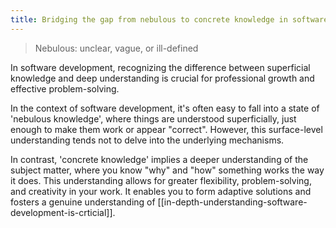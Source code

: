 ```yaml
---
title: Bridging the gap from nebulous to concrete knowledge in software
---
```

> Nebulous: unclear, vague, or ill-defined

In software development, recognizing the difference between superficial knowledge and deep understanding is crucial for professional growth and effective problem-solving.

In the context of software development, it's often easy to fall into a state of 'nebulous knowledge', where things are understood superficially, just enough to make them work or appear "correct". However, this surface-level understanding tends not to delve into the underlying mechanisms.

In contrast, 'concrete knowledge' implies a deeper understanding of the subject matter, where you know "why" and "how" something works the way it does. This understanding allows for greater flexibility, problem-solving, and creativity in your work. It enables you to form adaptive solutions and fosters a genuine understanding of [[in-depth-understanding-software-development-is-crticial]].

